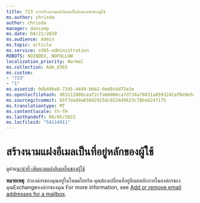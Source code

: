 ```yaml
---
title: 723 การสร้างนามแฝงอีเมลเป็นอีเมลหลักของผู้ใช้
ms.author: chrisda
author: chrisda
manager: dansimp
ms.date: 04/21/2020
ms.audience: Admin
ms.topic: article
ms.service: o365-administration
ROBOTS: NOINDEX, NOFOLLOW
localization_priority: Normal
ms.collection: Adm_O365
ms.custom:
- "723"
- "1"
ms.assetid: 9db496e8-7345-4449-bbb2-0ed8c6d72e3e
ms.openlocfilehash: d63112808ceaf2cfa66006ca7d734a78831a8593242af0a9e5ad86787e67cf1a
ms.sourcegitcommit: b5f7da89a650d2915dc652449623c78be6247175
ms.translationtype: MT
ms.contentlocale: th-TH
ms.lasthandoff: 08/05/2021
ms.locfileid: "54114911"
---
```

# <a name="make-an-email-alias-the-primary-address-for-a-user"></a>สร้างนามแฝงอีเมลเป็นที่อยู่หลักของผู้ใช้

ดูคําแ[นะนําที่ เพิ่มนามแฝงอีเมลอื่นของผู้ใช้](https://docs.microsoft.com/microsoft-365/admin/email/add-another-email-alias-for-a-user)

**หมายเหตุ**: ถ้าองค์กรของคุณอยู่ในโหมดไฮบริด คุณต้องเปลี่ยนที่อยู่อีเมลหลักภายในองค์กรของคุณExchangeองค์กรของคุณ For more information, see [Add or remove email addresses for a mailbox](https://technet.microsoft.com/library/bb123794.aspx).
